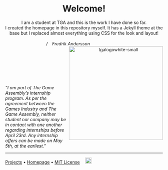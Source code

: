 <header>
  
# Welcome!
I am a student at TGA and this is the work I have done so far.<br/>
I created the homepage in this repository myself. It has a Jekyll theme at the base but I replaced almost everything using CSS for the look and layout!
<br/>
<br/>&emsp;_/&emsp;Fredrik Andersson_ &emsp;&emsp;&emsp;&emsp;&emsp;&emsp;&emsp;&emsp;
<a href="https://thegameassembly.com"><img src=https://thegameassembly.com/wp-content/uploads/2023/01/tgalogowhite-small.svg alt=tgalogowhite-small width=300 align=right></a>
</header>

<br/><br/><br/><br/>
_“I am part of The Game Assembly’s internship program. As per the agreement between the Games Industry and The Game Assembly, neither student nor company may be in contact with one another regarding internships before April 23rd.
Any internship offers can be made on May 5th, at the earliest.”_

<footer>

---

[Projects](https://captainmeehan.github.io/studious-funicular/projects.html)  &bull; [Homepage](https://captainmeehan.github.io/studious-funicular/) &bull; [MIT License](https://gh.io/mit)&emsp;
<a href="https://www.linkedin.com/in/fredrik-anderson-8491a32b5/"><img src=https://upload.wikimedia.org/wikipedia/commons/thumb/8/81/LinkedIn_icon.svg/1200px-LinkedIn_icon.svg.png alt=tgalogowhite-small width=20 ></a> <br/><br/>

</footer>
